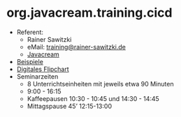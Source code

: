 # org.javacream.training.cicd

* Referent: 
  * Rainer Sawitzki
  * eMail: training@rainer-sawitzki.de
  * [Javacream](http://Javacream-org)
* [Beispiele](https://github.com/Javacream/org.javacream.training.cicd)
* [Digitales Flipchart](https://docs.google.com/presentation/d/15yBLwp9Zlm6kHF86TYEIuS0YU3pXdUttVZIEjJjgFlQ/edit?usp=sharing)
* Seminarzeiten 
  * 8 Unterrichtseinheiten mit jeweils etwa 90 Minuten
  * 9:00 - 16:15
  * Kaffeepausen 10:30 - 10:45 und 14:30 - 14:45
  * Mittagspause 45’ 12:15-13:00
